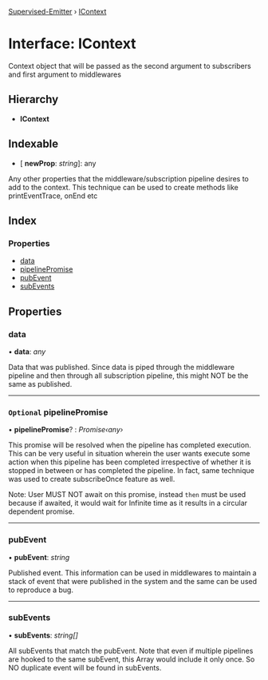[Supervised-Emitter](../README.md) › [IContext](icontext.md)

# Interface: IContext

Context object that will be passed as the second argument
to subscribers and first argument to middlewares

## Hierarchy

* **IContext**

## Indexable

* \[ **newProp**: *string*\]: any

Any other properties that the middleware/subscription
pipeline desires to add to the context. This technique
can be used to create methods like printEventTrace, onEnd etc

## Index

### Properties

* [data](icontext.md#data)
* [pipelinePromise](icontext.md#optional-pipelinepromise)
* [pubEvent](icontext.md#pubevent)
* [subEvents](icontext.md#subevents)

## Properties

###  data

• **data**: *any*

Data that was published.
Since data is piped through the middleware
pipeline and then through all subscription
pipeline, this might NOT be the same as
published.

___

### `Optional` pipelinePromise

• **pipelinePromise**? : *Promise‹any›*

This promise will be resolved when the pipeline
has completed execution. This can be very useful
in situation wherein the user wants execute some action
when this pipeline has been completed irrespective of
whether it is stopped in between or has completed the pipeline.
In fact, same technique was used to create subscribeOnce
feature as well.

Note: User MUST NOT await on this promise, instead `then`
must be used because if awaited, it would wait for Infinite time
as it results in a circular dependent promise.

___

###  pubEvent

• **pubEvent**: *string*

Published event.
This information can be used in middlewares to
maintain a stack of event that were published in
the system and the same can be used to reproduce
a bug.

___

###  subEvents

• **subEvents**: *string[]*

All subEvents that match the pubEvent.
Note that even if multiple pipelines are hooked
to the same subEvent, this Array would include it
only once. So NO duplicate event will be found in
subEvents.
